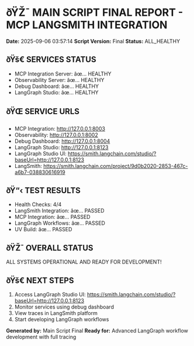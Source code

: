 ﻿# ðŸŽ¯ MAIN SCRIPT FINAL REPORT - MCP LANGSMITH INTEGRATION

**Date:** 2025-09-06 03:57:14
**Script Version:** Final
**Status:** ALL_HEALTHY

## ðŸš€ SERVICES STATUS
- MCP Integration Server: âœ… HEALTHY
- Observability Server: âœ… HEALTHY
- Debug Dashboard: âœ… HEALTHY
- LangGraph Studio: âœ… HEALTHY

## ðŸŒ SERVICE URLS
- MCP Integration: http://127.0.0.1:8003
- Observability: http://127.0.0.1:8002
- Debug Dashboard: http://127.0.0.1:8004
- LangGraph Studio: http://127.0.0.1:8123
- LangGraph Studio UI: https://smith.langchain.com/studio/?baseUrl=http://127.0.0.1:8123
- LangSmith: https://smith.langchain.com/project/9d0b2020-2853-467c-a6b7-038830616919

## ðŸ“‹ TEST RESULTS
- Health Checks: 4/4
- LangSmith Integration: âœ… PASSED
- MCP Integration: âœ… PASSED
- LangGraph Workflows: âœ… PASSED
- UV Build: âœ… PASSED

## ðŸŽ¯ OVERALL STATUS
ALL SYSTEMS OPERATIONAL AND READY FOR DEVELOPMENT!

## ðŸš€ NEXT STEPS
1. Access LangGraph Studio UI: https://smith.langchain.com/studio/?baseUrl=http://127.0.0.1:8123
2. Monitor services using debug dashboard
3. View traces in LangSmith platform
4. Start developing LangGraph workflows

**Generated by:** Main Script Final
**Ready for:** Advanced LangGraph workflow development with full tracing
